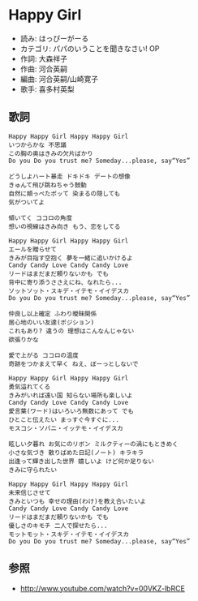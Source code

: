 Happy Girl
===========

- 読み: はっぴーがーる
- カテゴリ: パパのいうことを聞きなさい! OP
- 作詞: 大森祥子
- 作曲: 河合英嗣
- 編曲: 河合英嗣/山崎寛子
- 歌手: 喜多村英梨


歌詞
-----

    Happy Happy Girl Happy Happy Girl
    いつからかな 不思議
    この胸の奥はきみの欠片ばかり
    Do you Do you trust me? Someday...please, say“Yes”

    どうしよハート暴走 ドキドキ デートの想像
    きゅんて飛び跳ねちゃう鼓動
    自然に頬っぺたポッて 染まるの隠しても
    気がついてよ

    傾いてく ココロの角度
    想いの視線はきみ向き もう、恋をしてる

    Happy Happy Girl Happy Happy Girl
    エールを贈らせて
    きみが目指す空抱く 夢を一緒に追いかけるよ
    Candy Candy Love Candy Candy Love
    リードはまだまだ頼りないかも でも
    背中に寄り添うささえにね、なれたら...
    ソットソット・スキデ・イテモ・イイデスカ
    Do you Do you trust me? Someday...please, say“Yes”

    仲良し以上確定 ふわり曖昧関係
    居心地のいい友達(ポジション)
    これもあり? 違うの 理想はこんなんじゃない
    欲張りかな

    愛で上がる ココロの温度
    奇跡をつかまえて早く ねえ、ぼーっとしないで

    Happy Happy Girl Happy Happy Girl
    勇気溢れてくる
    きみがいれば遠い国 知らない場所も楽しいよ
    Candy Candy Love Candy Candy Love
    愛言葉(ワード)はいろいろ無数にあって でも
    ひとこと伝えたい まっすぐ今すぐに...
    モスコシ・ソバニ・イッテモ・イイデスカ

    眩しい夕暮れ お気にのリボン ミルクティーの渦にもときめく
    小さな気づき 散りばめた日記(ノート) キラキラ
    出逢って輝き出した世界 嬉しいよ けど何か足りない
    きみに守られたい

    Happy Happy Girl Happy Happy Girl
    未来信じさせて
    きみといつも 幸せの理由(わけ)を教え合いたいよ
    Candy Candy Love Candy Candy Love
    リードはまだまだ頼りないかも でも
    優しさのキモチ 二人で探せたら...
    モットモット・スキデ・イテモ・イイデスカ
    Do you Do you trust me? Someday...please, say“Yes”


参照
-----

- <http://www.youtube.com/watch?v=00VKZ-lbRCE>
